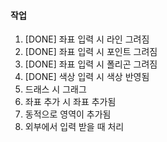 #### 작업
1. [DONE] 좌표 입력 시 라인 그려짐
2. [DONE] 좌표 입력 시 포인트 그려짐
3. [DONE] 좌표 입력 시 폴리곤 그려짐
4. [DONE] 색상 입력 시 색상 반영됨
5. 드래스 시 그래그
6. 좌표 추가 시 좌표 추가됨
7. 동적으로 영역이 추가됨
8. 외부에서 입력 받을 때 처리